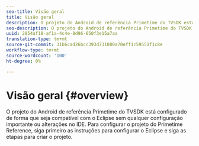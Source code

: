 ```yaml
---
seo-title: Visão geral
title: Visão geral
description: O projeto do Android de referência Primetime do TVSDK está configurado de forma que seja compatível com o Eclipse sem qualquer configuração importante ou alterações no IDE.
seo-description: O projeto do Android de referência Primetime do TVSDK está configurado de forma que seja compatível com o Eclipse sem qualquer configuração importante ou alterações no IDE.
uuid: 2854af18-af1a-4c4e-8d96-650f3e15a7aa
translation-type: tm+mt
source-git-commit: 31b6cad26bcc393d731080a70eff1c59551f1c8e
workflow-type: tm+mt
source-wordcount: '100'
ht-degree: 0%

---
```



# Visão geral {#overview}

O projeto do Android de referência Primetime do TVSDK está configurado de forma que seja compatível com o Eclipse sem qualquer configuração importante ou alterações no IDE. Para configurar o projeto do Primetime Reference, siga primeiro as instruções para configurar o Eclipse e siga as etapas para criar o projeto.
